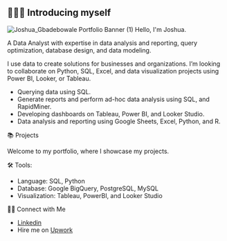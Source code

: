 ## 🙋🏻‍♀️ Introducing myself
![Joshua_Gbadebowale Portfolio Banner (1)](https://github.com/user-attachments/assets/335a62ad-a35c-45cd-8a3f-16f7b3825156)
Hello, I'm Joshua.

A Data Analyst with expertise in data analysis and reporting, query optimization, database design, and data modeling.

I use data to create solutions for businesses and organizations. I’m looking to collaborate on Python, SQL, Excel, and data visualization projects using Power BI, Looker, or Tableau. 

- Querying data using SQL.
- Generate reports and perform ad-hoc data analysis using SQL, and RapidMiner.
- Developing dashboards on Tableau, Power BI, and Looker Studio.
- Data analysis and reporting using Google Sheets, Excel, Python, and R.


📚 Projects

Welcome to my portfolio, where I showcase my projects.

🛠️ Tools:

- Language: SQL, Python
- Database: Google BigQuery, PostgreSQL, MySQL
- Visualization: Tableau, PowerBI, and Looker Studio

👋🏻 Connect with Me

- [Linkedin](https://www.linkedin.com/in/consciousgt/)
- Hire me on [Upwork](https://www.upwork.com/freelancers/~014e5345d0210dd749?mp_source=share)


<!--
**Consciousgt/Consciousgt** is a ✨ _special_ ✨ repository because its `README.md` (this file) appears on your GitHub profile.

Here are some ideas to get you started:

- 🔭 I’m currently working on ...
- 🌱 I’m currently learning ...
- 👯 I’m looking to collaborate on ...
- 🤔 I’m looking for help with ...
- 💬 Ask me about ...
- 📫 How to reach me: ...
- 😄 Pronouns: ...
- ⚡ Fun fact: ...
-->
